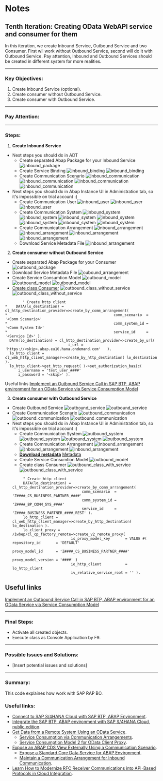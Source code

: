 # Notes

## Tenth Iteration: Creating OData WebAPI service and consumer for them

In this iteration, we create Inbound Service, Outbound Service and two Consumer.
First wil work without Outbound Service, second will do it with Outbound Service.
Pay attention, Inbound and Outbound Services should be created in different system for more realities.

---

### Key Objectives:

1. Create Inbound Service (optional).
2. Create consumer without Outbound Service.
3. Create consumer with Outbound Service.

---

### Pay Attention:

---

### Steps:

1. **Create Inbound Service**

- Next steps you should do in ADT
  - Create separated Abap Package for your Inbound Service
  ![inbound_package](./image/inbound_package.png)
  - Create Service Binding
  ![inbound_binding](./image/inbound_service_binding_1.png)
  ![inbound_binding](./image/inbound_service_binding_2.png)
  - Create Communication Scenario
  ![inbound_communication](./image/inbound_communication_scenario_1.png)
  ![inbound_communication](./image/inbound_communication_scenario_2.png)
  ![inbound_communication](./image/inbound_communication_scenario_3.png)
  ![inbound_communication](./image/inbound_communication_scenario_4.png)
- Next steps you should do in Abap Instance UI in Administration tab, so it's impossible on trial account :(
  - Create Communication User
  ![inbound_user](./image/inbound_user_1.png)
  ![inbound_user](./image/inbound_user_2.png)
  ![inbound_user](./image/inbound_user_3.png)
  - Create Communication System
  ![inbound_system](./image/inbound_system_1.png)
  ![inbound_system](./image/inbound_system_2.png)
  ![inbound_system](./image/inbound_system_3.png)
  ![inbound_system](./image/inbound_system_4.png)
  ![inbound_system](./image/inbound_system_5.png)
  ![inbound_system](./image/inbound_system_5.png)
  ![inbound_system](./image/inbound_system_7.png)
  - Create Communication Arrangement
  ![inbound_arrangement](./image/inbound_arrangement_1.png)
  ![inbound_arrangement](./image/inbound_arrangement_2.png)
  ![inbound_arrangement](./image/inbound_arrangement_3.png)
  ![inbound_arrangement](./image/inbound_arrangement_4.png)
  - Download Service Metadata File
  ![inbound_arrangement](./image/inbound_arrangement_4.png)

2. **Create consumer without Outbound Service**

  - Create separated Abap Package for your Consumer
  ![outbound_package](./image/outbound_package.png)
  - Download Service Metadata File
  ![oubound_arrangement](./image/inbound_arrangement_4.png)
  - Create Service Consumtion Model
  ![outbound_model](./image/outbound_model_1.png)
  ![outbound_model](./image/outbound_model_2.png)
  ![outbound_model](./image/outbound_model_3.png)
  - [Create class Consumer](./09_others.md#z##_cl_consumer_without_)
  ![outbound_class_without_service](./image/outbound_class_without_service_1.png)
  ![outbound_class_without_service](./image/outbound_class_without_service_2.png)
  ```ABAP
          " Create http client
*    DATA(lo_destination) = cl_http_destination_provider=>create_by_comm_arrangement(
*                                                 comm_scenario  = '<Comm Scenario>'
*                                                 comm_system_id = '<Comm System Id>'
*                                                 service_id     = '<Service Id>' ).
    DATA(lo_destination) = cl_http_destination_provider=>create_by_url(
                               i_url = 'https://<skip>.abap.eu10.hana.ondemand.com'   ).
    lo_http_client = cl_web_http_client_manager=>create_by_http_destination( lo_destination ).
    lo_http_client->get_http_request( )->set_authorization_basic(
        i_username = 'test_user_####'
        i_password = '<skip>' ).
  ```

  Useful links
  [Implement an Outbound Service Call in SAP BTP, ABAP environment for an OData Service via Service Consumption Model](https://developers.sap.com/tutorials/abap-environment-business-partner-outbound-call.html)

3. **Create consumer with Outbound Service**

  - Create Outbound Service
  ![outbound_service](./image/outbound_service_1.png)
  ![outbound_service](./image/outbound_service_2.png)
  - Create Communication Scenario
  ![outbound_communication](./image/outbound_communication_scenario_1.png)
  ![outbound_communication](./image/outbound_communication_scenario_2.png)
  ![outbound_communication](./image/outbound_communication_scenario_3.png)
- Next steps you should do in Abap Instance UI in Administration tab, so it's impossible on trial account :(
  - Create Communication System
  ![outbound_system](./image/outbound_system_1.png)
  ![outbound_system](./image/outbound_system_2.png)
  ![outbound_system](./image/outbound_system_3.png)
  ![outbound_system](./image/outbound_system_4.png)
  - Create Communication Arrangement
  ![inbound_arrangement](./image/outbound_arrangement_1.png)
  ![inbound_arrangement](./image/outbound_arrangement_2.png)
  ![inbound_arrangement](./image/outbound_arrangement_3.png)
  - **[Download metadata](https://sapes5.sapdevcenter.com/sap/opu/odata/sap/ZE2E100_SOL_2_SRV/$metadata)**
   [Metadata](./ZE2E100_SOL_2_SRV.xml)
  - Create Service Consumtion Model
  ![outbound_model](./image/outbound_model_with_service_1.png)
  - Create class Consumer
  ![outbound_class_with_service](./image/outbound_class_with_service_1.png)
  ![outbound_class_with_service](./image/outbound_class_with_service_2.png)
   ```ABAP
        " Create http client
        DATA(lo_destination) = cl_http_destination_provider=>create_by_comm_arrangement(
                                   comm_scenario  = 'Z####_CS_BUSINESS_PARTNER_####'
                                   comm_system_id = 'Z####_BP_COMM_SYS_####'
                                   service_id     = 'Z####_BUSINESS_PARTNER_####_REST' ).
        lo_http_client = cl_web_http_client_manager=>create_by_http_destination( lo_destination ).
        lo_client_proxy = /iwbep/cl_cp_factory_remote=>create_v2_remote_proxy(
                              is_proxy_model_key       = VALUE #( repository_id       = 'DEFAULT'
                                                                  proxy_model_id      = 'Z####_CS_BUSINESS_PARTNER_####'
                                                                  proxy_model_version = '####' )
                              io_http_client           = lo_http_client
                              iv_relative_service_root = '' ).
  ```
## Useful links
  [Implement an Outbound Service Call in SAP BTP, ABAP environment for an OData Service via Service Consumption Model](https://developers.sap.com/tutorials/abap-environment-business-partner-outbound-call.html)

---

### Final Steps:

- Activate all created objects.
- Execute class as Console Application by F9.

---

### Possible Issues and Solutions:

- [Insert potential issues and solutions]

---

### Summary:

This code explaines how work with SAP RAP BO.

### Useful links:
- [Connect to SAP S/4HANA Cloud with SAP BTP, ABAP Environment](https://developers.sap.com/mission.abap-env-connect-s4hana.html).
- [Integrate the SAP BTP, ABAP environment with SAP S/4HANA Cloud, public edition](https://developers.sap.com/group.sap-btp-abap-s4hana-integrate.html).
- [Get Data from a Remote System Using an OData Service](https://developers.sap.com/mission.abap-env-connect-2-environments.html).
  - [Service Consumption via Communication Arrangements](https://help.sap.com/docs/btp/sap-business-technology-platform/service-consumption-via-communication-arrangements).
  - [Service Consumption Model 2 for OData Client Proxy](https://blogs.sap.com/2023/11/06/service-consumption-model-2-for-odata-client-proxy/).
- [Expose an ABAP CDS View Externally Using a Communication Scenario](https://developers.sap.com/group.abap-env-first-app.html).
  - [Expose a Standard Core Data Service for ABAP Environment](https://developers.sap.com/tutorials/abap-environment-business-service-provisioning.html).
  - [Maintain a Communication Arrangement for Inbound Communication](https://developers.sap.com/tutorials/abap-environment-communication-arrangement.html).
- [Learn How to Modernize RFC Receiver Communications into API-Based Protocols in Cloud Integration](https://developers.sap.com/tutorials/modernize-rfc-receiver.html).